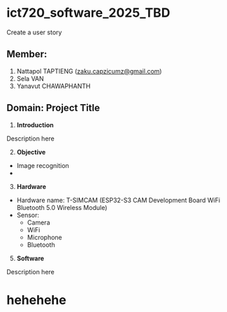 # ict720_software_2025_TBD
Create a user story

## Member:
1. Nattapol TAPTIENG (zaku.capzicumz@gmail.com)
2. Sela VAN
3. Yanavut CHAWAPHANTH


## Domain: Project Title 
1. **Introduction**

Description here

2. **Objective**
- Image recognition
- 


3. **Hardware**
- Hardware name: T-SIMCAM (ESP32-S3 CAM Development Board WiFi Bluetooth 5.0 Wireless Module)
- Sensor:
  - Camera
  - WiFi
  - Microphone
  - Bluetooth



5. **Software**

Description here

# hehehehe


